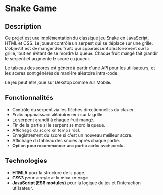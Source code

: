 # Snake Game

## Description

Ce projet est une implémentation du classique jeu Snake en JavaScript, HTML et CSS. Le joueur contrôle un serpent qui se déplace sur une grille. L'objectif est de manger des fruits qui apparaissent aléatoirement sur la grille, tout en évitant de se mordre la queue. Chaque fruit mangé fait grandir le serpent et augmente le score du joueur.

Le tableau des scores est généré à partir d'une API pour les utilisateurs, et les scores sont générés de manière aléatoire intra-code.

Le jeu peut être joué sur Dekstop comme sur Mobile.

## Fonctionnalités

- Contrôle du serpent via les flèches directionnelles du clavier.
- Fruits apparaissant aléatoirement sur la grille.
- Le serpent grandit à chaque fruit mangé.
- Fin de la partie si le serpent se mord la queue.
- Affichage du score en temps réel.
- Enregistrement du score si c'est un nouveau meilleur score.
- Affichage du tableau des scores après chaque partie.
- Option pour recommencer une partie après avoir perdu.

## Technologies

- **HTML5** pour la structure de la page.
- **CSS3** pour le style et la mise en page.
- **JavaScript (ES6 modules)** pour la logique du jeu et l'interaction utilisateur.

